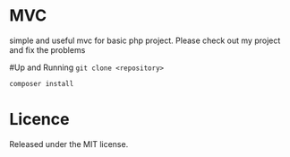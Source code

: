 # MVC
simple and useful mvc for basic php project. 
Please check out my project and fix the problems

#Up and Running
`git clone <repository>`

`composer install`

# Licence
Released under the MIT license.
